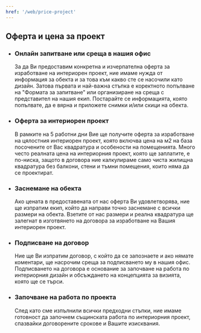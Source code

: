 ```yaml
---
href: '/web/price-project'
---
```

## Оферта и **цена за проект**

- ### Онлайн запитване или среща в нашия офис
    За да Ви предоставим конкретна и изчерпателна оферта за изработване на интериорен проект, ние имаме нужда от информация за обекта и за това към какво сте се насочили като дизайн. Затова първата и най-важна стъпка е коректното попълване на "Формата за запитване" или организиране на среща с представител на нашия екип. Постарайте се информацията, която попълвате, да е вярна и приложете снимки и/или скици на обекта. 

- ### Оферта за интериорен проект 
    В рамките на 5 работни дни Вие ще получите оферта за изработване на цялостния интериорен проект, която включва цена на м2 на база посочените от Вас квадратура и особености на помещенията. Много често реалната цена на интериорния проект, която ще заплатите, е по-ниска, защото в договора ние калкулираме само чиста жилищна квадратура без балкони, стени и тъмни помещения, които няма да се проектират.

- ### Заснемане на обекта  
    Ако цената в предоставената от нас оферта Ви удовлетворява, ние ще изпратим екип, който да направи точно заснемане с всички размери на обекта. Взетите от нас размери и реална квадратура ще залегнат в изготвянето на договора за изработване на Вашия интериорен проект.

- ### Подписване на договор
    Ние ще Ви изпратим договор, с който да се запознаете и ако нямате коментари, ще насрочим среща за подписването му в нашия офис. Подписването на договора е основание за започване на работа по интериорния дизайн и обсъждането на концепцията за визията, която ще се търси.

- ### Започване на работа по проекта
    След като сме изпълнили всички предходни стъпки, ние имаме готовност да започнем същинската работа по интериорния проект, спазвайки договорените срокове и Вашите изисквания.